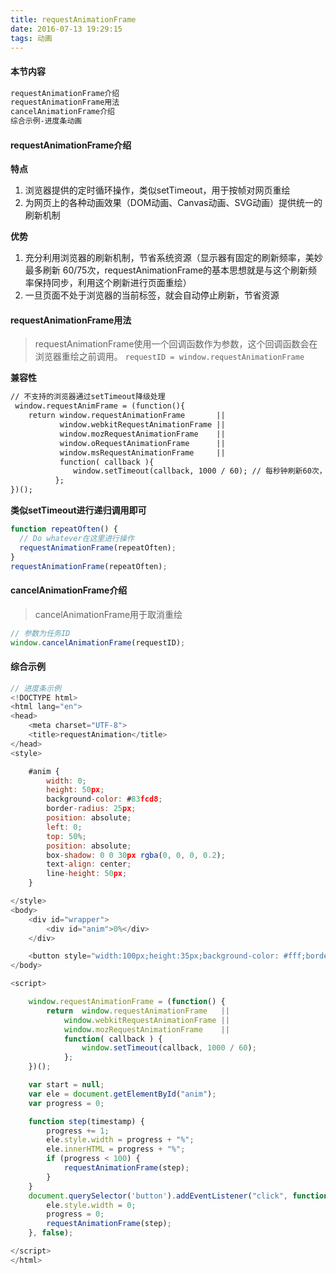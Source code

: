 ```yaml
---
title: requestAnimationFrame
date: 2016-07-13 19:29:15
tags: 动画
---
```

#### 本节内容
```sh 
requestAnimationFrame介绍
requestAnimationFrame用法
cancelAnimationFrame介绍
综合示例-进度条动画
```

#### requestAnimationFrame介绍
**特点**
1. 浏览器提供的定时循环操作，类似setTimeout，用于按帧对网页重绘
2. 为网页上的各种动画效果（DOM动画、Canvas动画、SVG动画）提供统一的刷新机制

**优势**
1. 充分利用浏览器的刷新机制，节省系统资源（显示器有固定的刷新频率，美妙最多刷新 60/75次，requestAnimationFrame的基本思想就是与这个刷新频率保持同步，利用这个刷新进行页面重绘）
2. 一旦页面不处于浏览器的当前标签，就会自动停止刷新，节省资源


#### requestAnimationFrame用法
> requestAnimationFrame使用一个回调函数作为参数，这个回调函数会在浏览器重绘之前调用。
`requestID = window.requestAnimationFrame`

<!-- more -->

**兼容性**

```html
// 不支持的浏览器通过setTimeout降级处理
 window.requestAnimFrame = (function(){
    return window.requestAnimationFrame       || 
           window.webkitRequestAnimationFrame || 
           window.mozRequestAnimationFrame    || 
           window.oRequestAnimationFrame      || 
           window.msRequestAnimationFrame     || 
           function( callback ){
              window.setTimeout(callback, 1000 / 60); // 每秒钟刷新60次，来模拟requestAnimationFrame
          };
})();

```

**类似setTimeout进行递归调用即可**
```javascript
function repeatOften() {
  // Do whatever在这里进行操作
  requestAnimationFrame(repeatOften);
}
requestAnimationFrame(repeatOften);
```

#### cancelAnimationFrame介绍
> cancelAnimationFrame用于取消重绘

```javascript
// 参数为任务ID
window.cancelAnimationFrame(requestID);
```

#### 综合示例
```javascript
// 进度条示例
<!DOCTYPE html>
<html lang="en">
<head>
    <meta charset="UTF-8">
    <title>requestAnimation</title>
</head>
<style>

    #anim {
        width: 0;
        height: 50px;
        background-color: #83fcd8;
        border-radius: 25px;
        position: absolute;
        left: 0;
        top: 50%;
        position: absolute;
        box-shadow: 0 0 30px rgba(0, 0, 0, 0.2);
        text-align: center;
        line-height: 50px;
    }

</style>
<body>
    <div id="wrapper">
        <div id="anim">0%</div>         
    </div>

    <button style="width:100px;height:35px;background-color: #fff;border-radius: 3px;box-shadow: 5px;">进度条</button>
</body>

<script>

    window.requestAnimationFrame = (function() { 
        return  window.requestAnimationFrame   ||
            window.webkitRequestAnimationFrame ||
            window.mozRequestAnimationFrame    ||
            function( callback ) {
                window.setTimeout(callback, 1000 / 60);
            };
    })();

    var start = null;
    var ele = document.getElementById("anim");
    var progress = 0;

    function step(timestamp) {
        progress += 1;
        ele.style.width = progress + "%";
        ele.innerHTML = progress + "%";
        if (progress < 100) {
            requestAnimationFrame(step);
        }
    }
    document.querySelector('button').addEventListener("click", function() {
        ele.style.width = 0;
        progress = 0;
        requestAnimationFrame(step);
    }, false);

</script>
</html>

```
